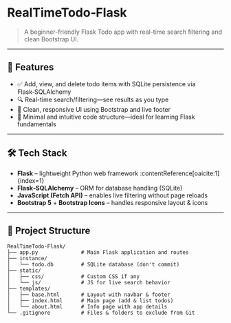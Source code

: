 # RealTimeTodo‑Flask

> A beginner-friendly Flask Todo app with real-time search filtering and clean Bootstrap UI.

---

## 🚀 Features

- ✅ Add, view, and delete todo items with SQLite persistence via Flask‑SQLAlchemy  
- 🔍 Real-time search/filtering—see results as you type  
- 🎨 Clean, responsive UI using Bootstrap and live footer  
- 🌟 Minimal and intuitive code structure—ideal for learning Flask fundamentals

---

## 🛠 Tech Stack

- **Flask** – lightweight Python web framework :contentReference[oaicite:1]{index=1}  
- **Flask‑SQLAlchemy** – ORM for database handling (SQLite)  
- **JavaScript (Fetch API)** – enables live filtering without page reloads  
- **Bootstrap 5** + **Bootstrap Icons** – handles responsive layout & icons

---

## 📁 Project Structure

```text
RealTimeTodo‑Flask/
├── app.py              # Main Flask application and routes
├── instance/
│   └── todo.db         # SQLite database (don't commit)
├── static/
│   ├── css/            # Custom CSS if any
│   └── js/             # JS for live search behavior
├── templates/
│   ├── base.html       # Layout with navbar & footer
│   ├── index.html      # Main page (add & list todos)
│   └── about.html      # Info page with app details
└── .gitignore          # Files & folders to exclude from Git
